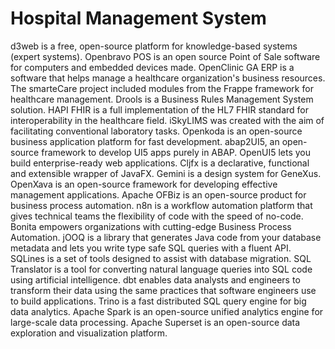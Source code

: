 # Hospital Management System

d3web is a free, open-source platform for knowledge-based systems (expert systems). Openbravo POS is an open source Point of Sale software for computers and embedded devices made. OpenClinic GA ERP is a software that helps manage a healthcare organization's business resources. The smarteCare project included modules from the Frappe framework for healthcare management. Drools is a Business Rules Management System solution. HAPI FHIR is a full implementation of the HL7 FHIR standard for interoperability in the healthcare field. iSkyLIMS was created with the aim of facilitating conventional laboratory tasks. Openkoda is an open-source business application platform for fast development. abap2UI5, an open-source framework to develop UI5 apps purely in ABAP. OpenUI5 lets you build enterprise-ready web applications. Cljfx is a declarative, functional and extensible wrapper of JavaFX. Gemini is a design system for GeneXus. OpenXava is an open-source framework for developing effective management applications. Apache OFBiz is an open-source product for business process automation. n8n is a workflow automation platform that gives technical teams the flexibility of code with the speed of no-code. Bonita empowers organizations with cutting-edge Business Process Automation. jOOQ is a library that generates Java code from your database metadata and lets you write type safe SQL queries with a fluent API. SQLines is a set of tools designed to assist with database migration. SQL Translator is a tool for converting natural language queries into SQL code using artificial intelligence. dbt enables data analysts and engineers to transform their data using the same practices that software engineers use to build applications. Trino is a fast distributed SQL query engine for big data analytics. Apache Spark is an open-source unified analytics engine for large-scale data processing. Apache Superset is an open-source data exploration and visualization platform.